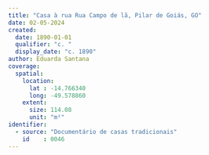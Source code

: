 ```yaml
---
title: "Casa à rua Rua Campo de lã, Pilar de Goiás, GO"
date: 02-05-2024
created:
  date: 1890-01-01
  qualifier: "c. "
  display_date: "c. 1890"
author: Eduarda Santana
coverage:
  spatial:
    location:
      lat : -14.766340
      long: -49.578860
    extent:
      size: 114.08
      unit: "m²"
identifier:
  - source: "Documentário de casas tradicionais"
    id    : 0046
---
```

